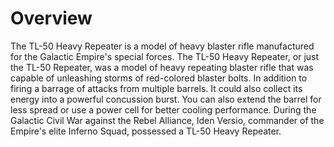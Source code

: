 # Overview
The TL-50 Heavy Repeater is a model of heavy blaster rifle manufactured for the Galactic Empire's special forces.
The TL-50 Heavy Repeater, or just the TL-50 Repeater, was a model of heavy repeating blaster rifle that was capable of unleashing storms of red-colored blaster bolts.
In addition to firing a barrage of attacks from multiple barrels.
It could also collect its energy into a powerful concussion burst.
You can also extend the barrel for less spread or use a power cell for better cooling performance.
During the Galactic Civil War against the Rebel Alliance, Iden Versio, commander of the Empire's elite Inferno Squad, possessed a TL-50 Heavy Repeater.